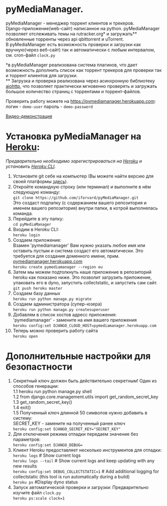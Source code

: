 # pyMediaManager.
pyMediaManager - менеджер торрент клиентов и трекеров.  
Django-приложение(web-сайт) написанное на python. pyMediaManager позволяет отслеживать темы на rutracker.org* и загружать** обновленные торренты через api qbittorrent и uTorrent.  
В pyMediaManager есть возможность проверки и загрузки как вручную(через веб-сайт) так и автоматически с любым интервалом, см. cron-файл `clock.py`

*в pyMediaManager реализована система плагинов, что дает возможность дополнить список как торрент трекеров для проверки так и торрент клиентов для загрузки.  
** Загрузка и проверка реализована через асинхронную библиотеку [aiohttp], что позволяет практически мгновенно проверять и загружать большое количество страниц с торрентами и торрент-файлов.  

Проверить работу можете на https://pymediamanager.herokuapp.com:  
логин - `demo-user`
пароль - `demo-password`  

[Видео-демонстрация]
# Установка pyMediaManager на [Heroku]:  
_Предварительно необходимо зарегистрироваться на [Heroku] и установить [Heroku CLI]._
1. Установите git себе на компьютер (Вы можете найти версию для своей платформы [здесь]).
2. Откройте командную строку (или терминал) и выполните в нём следующую команду:  
`git clone https://github.com/iforvard/pyMediaManager.git`  
Это создаст подпапку (с содержанием вашего репозитория и именем вашего репозитория) внутри папки, в котрой выполнялась команда.
3. Перейдите в эту папку:  
`cd pyMediaManager`  
4. Входим в Heroku CLI:  
`heroku login`  
5. Создаем приложение:  
Взамен 'pymediamanager' Вам нужно указать любое имя или оставить пустым и система создаст его автоматически. Это требуется для создания доменного имени,  прим. [pymediamanager.herokuapp.com]   
`heroku create pymediamanager --region eu`  
6. Затем мы можем подтолкнуть наше приложение в репозиторий heroku как показано ниже. Это позволит загрузить приложение, упаковать его в dyno, запустить collectstatic, и запустить сам сайт.  
`git push heroku master`
7. Создаем базу данных  
`heroku run python manage.py migrate`
8. Создаем администратора (супер-юзера)  
`heroku run python manage.py createsuperuser`
9. Добавлям в список хостов адресс приложения:  
'pymediamanager' - замените на имя вашего приложения  
`heroku config:set DJANGO_CLOUD_HOST=pymediamanager.herokuapp.com`
10. Теперь можно проверить работу сайта  
`heroku open`

# Дополнительные настройки для безопастности
1.  Секретный ключ должен быть действительно секретным! Один из способов генерации:  
1.1  heroku run python manage.py shell  
1.2  from django.core.management.utils import get_random_secret_key  
1.3  get_random_secret_key()  
1.4  exit()  
1.5 Полученный ключ длинной 50 символов нужно добавить в систему:  
SECRET_KEY - замените на полученный ранее ключ  
`heroku config:set DJANGO_SECRET_KEY="SECRET_KEY"`  
2. Для отключения режима отладки передаем значение без параметров:  
`heroku config:set DJANGO_DEBUG=`  
3. Клиент Heroku предоставляет несколько инструментов для отладки:  
`heroku logs`  # Show current logs  
`heroku logs --tail` # Show current logs and keep updating with any new results  
`heroku config:set DEBUG_COLLECTSTATIC=1` # Add additional logging for collectstatic (this tool is run automatically during a build)  
`heroku ps`   #Display dyno status  
4. Запуск автоматической проверки и загрузки:
Предварительно изучите файл `clock.py`  
`heroku ps:scale clock=1`
  
[heroku]: https://www.heroku.com
[здесь]: https://git-scm.com/downloads
[Heroku CLI]: https://devcenter.heroku.com/articles/getting-started-with-python#set-up
[aiohttp]: https://aiohttp.readthedocs.io/en/stable/
[Видео-демонстрация]: https://www.youtube.com/watch?v=milw1dDt9dk
[pymediamanager.herokuapp.com]: https://pymediamanager.herokuapp.com